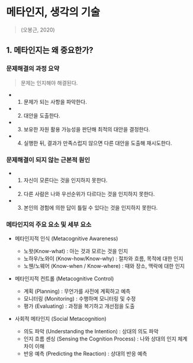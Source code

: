 # 메타인지, 생각의 기술 
> (오봉근, 2020)    

## 1. 메타인지는 왜 중요한가?  
### 문제해결의 과정 요약  
> 문제는 인지해야 해결된다.  
* 1. 문제가 되는 사항을 파악한다.
* 2. 대안을 도출한다.  
* 3. 보유한 자원 활용 가능성을 판단해 최적의 대안을 결정한다.  
* 4. 실행한 뒤, 결과가 만족스럽지 않으면 다른 대안을 도출해 재시도한다.  

### 문제해결이 되지 않는 근본적 원인  
* 1. 자신이 모른다는 것을 인지하지 못한다.  
* 2. 다른 사람은 나와 우선순위가 다르다는 것을 인지하지 못한다.  
* 3. 본인의 경험에 의한 답이 틀릴 수 있다는 것을 인지하지 못한다.  

### 메타인지의 주요 요소 및 세부 요소  
* 메타인지적 인식 (Metacognitive Awareness)  
  * 노왓(Know-what) : 아는 것과 모르는 것을 인지  
  * 노하우/노와이 (Know-how/Know-why) : 절차와 흐름, 목적에 대한 인지  
  * 노웬/노웨어 (Know-when / Know-where) : 때와 장소, 맥락에 대한 인지  

* 메타인지적 컨트롤 (Metacognitive Control)  
  * 계획 (Planning) : 무언가를 사전에 계획하고 예측  
  * 모니터링 (Monitoring) : 수행하며 모니터링 및 수정  
  * 평가 (Evaluating) : 과정을 복기하고 개선점을 도출  

* 사회적 메타인지 (Social Metacognition)  
  * 의도 파악 (Understanding the Intention) : 상대의 의도 파악  
  * 인지 흐름 센싱 (Sensing the Cognition Process) : 나와 상대의 인지 체계 차이 이해  
  * 반응 예측 (Predicting the Reaction) : 상대의 반응 예측  
